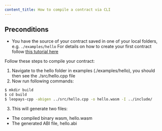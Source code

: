 ```yaml
---
content_title: How to compile a contract via CLI
---
```


## Preconditions
- You have the source of your contract saved in one of your local folders, e.g. `./examples/hello`
For details on how to create your first contract follow [this tutorial here](https://developers.eos.io/eosio-home/docs/your-first-contract)

Follow these steps to compile your contract:

1. Navigate to the hello folder in examples (./examples/hello), you should then see the ./src/hello.cpp file
2. Now run following commands:
```sh
$ mkdir build
$ cd build
$ leopays-cpp -abigen ../src/hello.cpp -o hello.wasm -I ../include/
```
3. This will generate two files:
- The compiled binary wasm, hello.wasm
- The generated ABI file, hello.abi
